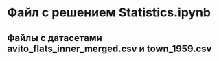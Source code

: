 # Файл с решением Statistics.ipynb
## Файлы с датасетами avito_flats_inner_merged.csv и town_1959.csv
